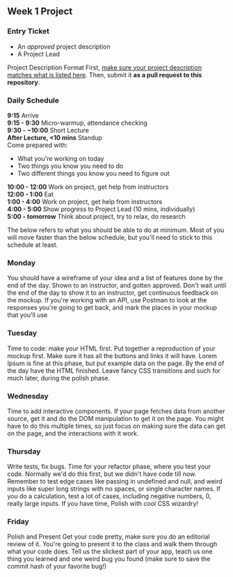 ## Week 1 Project

### Entry Ticket
* An *approved* project description
* A Project Lead

Project Description Format
First, [make sure your project description matches what is listed here](https://workbook.galvanize.com/cohorts/67/articles/2636). Then, submit it **as a pull request to this repository**.

### Daily Schedule
**9:15** Arrive  
**9:15 - 9:30** Micro-warmup, attendance checking  
**9:30 - ~10:00** Short Lecture  
**After Lecture, <10 mins** Standup  
Come prepared with:

- What you're working on today
- Two things you know you need to do
- Two different things you know you need to figure out

**10:00 - 12:00** Work on project, get help from instructors  
**12:00 - 1:00** Eat  
**1:00 - 4:00** Work on project, get help from instructors  
**4:00 - 5:00** Show progress to Project Lead (10 mins, individually)  
**5:00 - tomorrow** Think about project, try to relax, do research  


The below refers to what you should be able to do at minimum. Most of you will move faster than the below schedule, but you'll need to stick to this schedule at least.


### Monday

You should have a wireframe of your idea and a list of features done by the end of the day. Shown to an instructor, and gotten approved. Don't wait until the end of the day to show it to an instructor, get continuous feedback on the mockup. If you're working with an API, use Postman to look at the responses you're going to get back, and mark the places in your mockup that you'll use

### Tuesday
Time to code: make your HTML first. Put together a reproduction of your mockup first. Make sure it has all the buttons and links it will have. Lorem Ipsum is fine at this phase, but put example data on the page. By the end of the day have the HTML finished. Leave fancy CSS transitions and such for much later, during the polish phase.

### Wednesday
Time to add interactive components. If your page fetches data from another source, get it and do the DOM manipulation to get it on the page. You might have to do this multiple times, so just focus on making sure the data can get on the page, and the interactions with it work.

### Thursday
Write tests, fix bugs. Time for your refactor phase, where you test your code. Normally we'd do this first, but we didn't have code till now. Remember to test edge cases like passing in undefined and null, and weird inputs like super long strings with no spaces, or single character names. If you do a calculation, test a lot of cases, including negative numbers, 0, really large inputs.
If you have time, Polish with cool CSS wizardry!

### Friday
Polish and Present
Get your code pretty, make sure you do an editorial review of it. You're going to present it to the class and walk them through what your code does. Tell us the slickest part of your app, teach us one thing you learned and one weird bug you found (make sure to save the commit hash of your favorite bug!)
